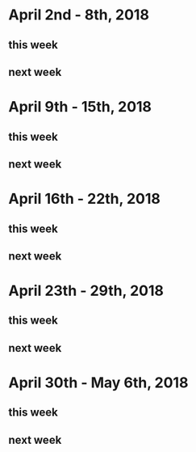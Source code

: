 # April 2nd - 8th, 2018

## this week


## next week

# April 9th - 15th, 2018

## this week

## next week


# April 16th - 22th, 2018

## this week


## next week


# April 23th - 29th, 2018

## this week

  
## next week


# April 30th - May 6th, 2018

## this week

  
## next week
